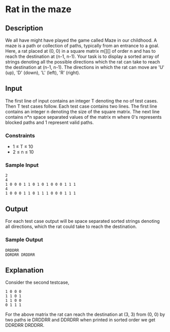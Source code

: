 # Rat in the maze

## Description

We all have might have played the game called Maze in our childhood. A maze is
a path or collection of paths, typically from an entrance to a goal. Here, a rat
placed at (0, 0) in a square matrix m[][] of order n and has to reach the
destination at (n-1, n-1). Your task is to display a sorted array of strings
denoting all the possible directions which the rat can take to reach the
destination at (n-1, n-1). The directions in which the rat can move are
'U' (up), 'D' (down), 'L' (left), 'R' (right).


## Input

The first line of input contains an integer T denoting the no of test cases.
Then T test cases follow. Each test case contains two lines.
The first line contains an integer n denoting the size of the square matrix.
The next line contains n*n space separated values of the matrix m where 0's
represents blocked paths and 1 represent valid paths.

### Constraints

- 1 ≤ T ≤ 10
- 2 ≤ n ≤ 10

### Sample Input

```
2
4
1 0 0 0 1 1 0 1 0 1 0 0 0 1 1 1
4
1 0 0 0 1 1 0 1 1 1 0 0 0 1 1 1
```


## Output

For each test case output will be space separated sorted strings denoting all
directions, which the rat could take to reach the destination.


### Sample Output

```
DRDDRR
DDRDRR DRDDRR
```

## Explanation

Consider the second testcase,

```
1 0 0 0
1 1 0 1
1 1 0 0
0 1 1 1
```

For the above matrix the rat can reach the destination at (3, 3) from (0, 0) by
two paths ie DRDDRR and DDRDRR when printed in sorted order we get DDRDRR
DRDDRR.
